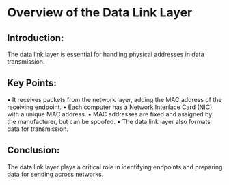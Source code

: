 # Overview of the Data Link Layer 

## Introduction: 
The data link layer is essential for handling physical addresses in data transmission. 

## Key Points: 
• It receives packets from the network layer, adding the MAC address of the receiving endpoint. 
• Each computer has a Network Interface Card (NIC) with a unique MAC address. 
• MAC addresses are fixed and assigned by the manufacturer, but can be spoofed. 
• The data link layer also formats data for transmission. 

## Conclusion: 
The data link layer plays a critical role in identifying endpoints and preparing data for sending across networks.